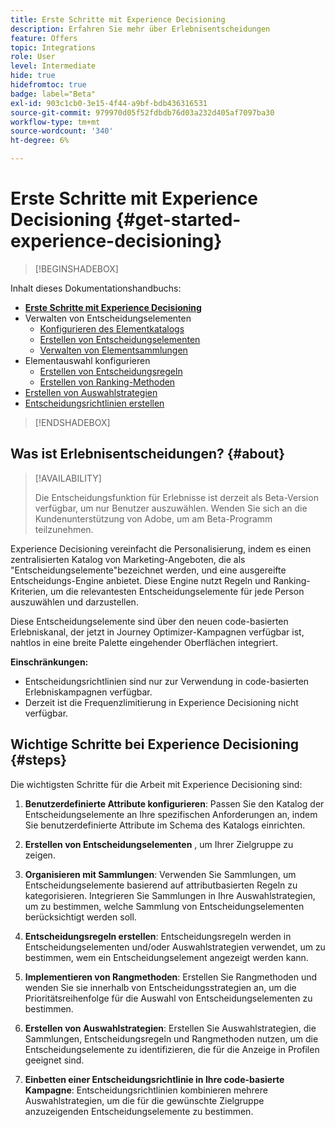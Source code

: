 ```yaml
---
title: Erste Schritte mit Experience Decisioning
description: Erfahren Sie mehr über Erlebnisentscheidungen
feature: Offers
topic: Integrations
role: User
level: Intermediate
hide: true
hidefromtoc: true
badge: label="Beta"
exl-id: 903c1cb0-3e15-4f44-a9bf-bdb436316531
source-git-commit: 979970d05f52fdbdb76d03a232d405af7097ba30
workflow-type: tm+mt
source-wordcount: '340'
ht-degree: 6%

---
```


# Erste Schritte mit Experience Decisioning {#get-started-experience-decisioning}

>[!BEGINSHADEBOX]

Inhalt dieses Dokumentationshandbuchs:

* **[Erste Schritte mit Experience Decisioning](gs-experience-decisioning.md)**
* Verwalten von Entscheidungselementen
   * [Konfigurieren des Elementkatalogs](catalogs.md)
   * [Erstellen von Entscheidungselementen](items.md)
   * [Verwalten von Elementsammlungen](collections.md)
* Elementauswahl konfigurieren
   * [Erstellen von Entscheidungsregeln](rules.md)
   * [Erstellen von Ranking-Methoden](ranking.md)
* [Erstellen von Auswahlstrategien](selection-strategies.md)
* [Entscheidungsrichtlinien erstellen](create-decision.md)

>[!ENDSHADEBOX]

## Was ist Erlebnisentscheidungen? {#about}

>[!AVAILABILITY]
>
>Die Entscheidungsfunktion für Erlebnisse ist derzeit als Beta-Version verfügbar, um nur Benutzer auszuwählen. Wenden Sie sich an die Kundenunterstützung von Adobe, um am Beta-Programm teilzunehmen.

Experience Decisioning vereinfacht die Personalisierung, indem es einen zentralisierten Katalog von Marketing-Angeboten, die als &quot;Entscheidungselemente&quot;bezeichnet werden, und eine ausgereifte Entscheidungs-Engine anbietet. Diese Engine nutzt Regeln und Ranking-Kriterien, um die relevantesten Entscheidungselemente für jede Person auszuwählen und darzustellen.

Diese Entscheidungselemente sind über den neuen code-basierten Erlebniskanal, der jetzt in Journey Optimizer-Kampagnen verfügbar ist, nahtlos in eine breite Palette eingehender Oberflächen integriert.

**Einschränkungen:**

* Entscheidungsrichtlinien sind nur zur Verwendung in code-basierten Erlebniskampagnen verfügbar.
* Derzeit ist die Frequenzlimitierung in Experience Decisioning nicht verfügbar.

## Wichtige Schritte bei Experience Decisioning {#steps}

Die wichtigsten Schritte für die Arbeit mit Experience Decisioning sind:

1. **Benutzerdefinierte Attribute konfigurieren**: Passen Sie den Katalog der Entscheidungselemente an Ihre spezifischen Anforderungen an, indem Sie benutzerdefinierte Attribute im Schema des Katalogs einrichten.

1. **Erstellen von Entscheidungselementen** , um Ihrer Zielgruppe zu zeigen.

1. **Organisieren mit Sammlungen**: Verwenden Sie Sammlungen, um Entscheidungselemente basierend auf attributbasierten Regeln zu kategorisieren. Integrieren Sie Sammlungen in Ihre Auswahlstrategien, um zu bestimmen, welche Sammlung von Entscheidungselementen berücksichtigt werden soll.

1. **Entscheidungsregeln erstellen**: Entscheidungsregeln werden in Entscheidungselementen und/oder Auswahlstrategien verwendet, um zu bestimmen, wem ein Entscheidungselement angezeigt werden kann.

1. **Implementieren von Rangmethoden**: Erstellen Sie Rangmethoden und wenden Sie sie innerhalb von Entscheidungsstrategien an, um die Prioritätsreihenfolge für die Auswahl von Entscheidungselementen zu bestimmen.

1. **Erstellen von Auswahlstrategien**: Erstellen Sie Auswahlstrategien, die Sammlungen, Entscheidungsregeln und Rangmethoden nutzen, um die Entscheidungselemente zu identifizieren, die für die Anzeige in Profilen geeignet sind.

1. **Einbetten einer Entscheidungsrichtlinie in Ihre code-basierte Kampagne**: Entscheidungsrichtlinien kombinieren mehrere Auswahlstrategien, um die für die gewünschte Zielgruppe anzuzeigenden Entscheidungselemente zu bestimmen.
